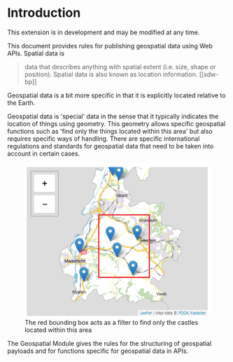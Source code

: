 # Introduction

<p class='warning'>This extension is in development and may be modified at any time.</p>

This document provides rules for publishing geospatial data using Web APIs. Spatial data is 

> data that describes anything with spatial extent (i.e. size, shape or position). Spatial data is also known as location information. [[sdw-bp]]

Geospatial data is a bit more specific in that it is explicitly located relative to the Earth. 

Geospatial data is 'special' data in the sense that it typically indicates the location of things using geometry. This geometry allows specific geospatial functions such as 'find only the things located within this area' but also requires specific ways of handling. There are specific international regulations and standards for geospatial data that need to be taken into account in certain cases.

<figure>
    <img alt="castle features shown on map with bounding box" src="media/boundingbox.png"/>
    <figcaption>The red bounding box acts as a filter to find only the castles located within this area</figcaption>
</figure>

The Geospatial Module gives the rules for the structuring of geospatial payloads and for functions specific for geospatial data in APIs.